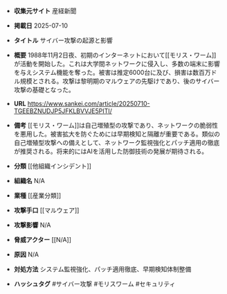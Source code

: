 - **収集元サイト**
産経新聞

- **掲載日**
2025-07-10

- **タイトル**
サイバー攻撃の起源と影響

- **概要**
1988年11月2日夜、初期のインターネットにおいて[[モリス・ワーム]]が活動を開始した。これは大学間ネットワークに侵入し、多数の端末に影響を与えシステム機能を奪った。被害は推定6000台に及び、損害は数百万ドル規模とされる。攻撃は黎明期のマルウェアの先駆けであり、後のサイバー攻撃の基礎となった。

- **URL**
https://www.sankei.com/article/20250710-TGEEBZNUDJP5JFKLBVVJE5PITI/

- **備考**
[[モリス・ワーム]]は自己増殖型の攻撃であり、ネットワークの脆弱性を悪用した。被害拡大を防ぐためには早期検知と隔離が重要である。類似の自己増殖型攻撃への備えとして、ネットワーク監視強化とパッチ適用の徹底が推奨される。将来的にはAIを活用した防御技術の発展が期待される。

- **分類**
[[他組織インシデント]]

- **組織名**
N/A

- **業種**
[[産業分類]]

- **攻撃手口**
[[マルウェア]]

- **攻撃影響**
N/A

- **脅威アクター**
[[N/A]]

- **原因**
N/A

- **対処方法**
システム監視強化、パッチ適用徹底、早期検知体制整備

- **ハッシュタグ**
#サイバー攻撃 #モリスワーム #セキュリティ
